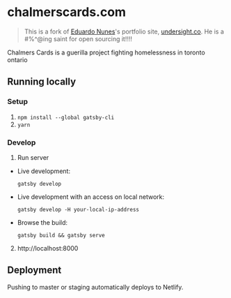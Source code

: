 # chalmerscards.com
> This is a fork of [Eduardo Nunes](https://github.com/emmnunes)'s portfolio site, [undersight.co](undersight.co). He is a #%^@ing saint for open sourcing it!!!!

Chalmers Cards is a guerilla project fighting homelessness in toronto ontario

## Running locally

### Setup

1. `npm install --global gatsby-cli`
2. `yarn`

### Develop

1. Run server

- Live development:

  `gatsby develop`

- Live development with an access on local network:

  `gatsby develop -H your-local-ip-address`

- Browse the build:

  `gatsby build && gatsby serve`

2. http://localhost:8000

## Deployment

Pushing to master or staging automatically deploys to Netlify.
